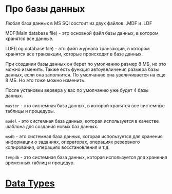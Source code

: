 # Про базы данных

Любая база данных в MS SQl состоит из двух файлов.
.MDF и .LDF

MDF(Main database file) - это основной файл базы данных, в котором хранятся все данные.

LDF(Log database file) - это файл журнала транзакций, в котором хранятся все транзакции, которые происходят в базе данных.

При создании базы данных он берет по умолчанию размер 8 МБ, но это можно изменить.
Также есть функция автоувеличения размера базы данных, если она заполнится.
По умолчанию она увеличивается на еще 8 МБ. Но это тоже можно изменить.

После установки вервера у вас по умолчанию уже будет 4 базы данных.

`master` - это системная база данных, в которой хранятся все системные таблицы и процедуры.

`model` - это системная база данных, которая используется в качестве шаблона для создания новых баз данных.

`msdb` - это системная база данных, которая используется для хранения информации о заданиях, операторах, операциях резервного копирования, операциях восстановления и т.д.

`tempdb` - это системная база данных, которая используется для хранения временных таблиц и процедур.

# [Data Types](https://www.w3schools.com/sql/sql_datatypes.asp)

